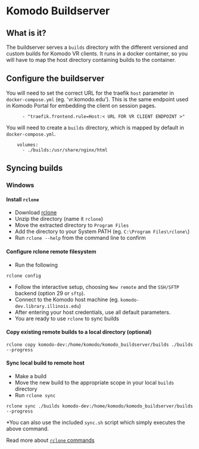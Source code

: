 # Komodo Buildserver

## What is it? 
The buildserver serves a `builds` directory with the different versioned and custom builds for Komodo VR clients. It runs in a docker container, so you will have to map the host directory containing builds to the container. 

## Configure the buildserver
You will need to set the correct URL for the traefik `host` parameter in `docker-compose.yml` (eg. 'vr.komodo.edu'). This is the same endpoint used in Komodo Portal for embedding the client on session pages. 
```
      - "traefik.frontend.rule=Host:< URL FOR VR CLIENT ENDPOINT >"
```
You will need to create a `builds` directory, which is mapped by default in `docker-compose.yml`.
```
    volumes: 
      - ./builds:/usr/share/nginx/html
```

## Syncing builds

### Windows
#### Install `rclone`
* Download [rclone](https://rclone.org/downloads/)
* Unzip the directory (name it `rclone`)
* Move the extracted directory to `Program Files`
* Add the directory to your System PATH (eg. `C:\Program Files\rclone\`)
* Run `rclone --help` from the command line to confirm

#### Configure rclone remote filesystem
* Run the following
```
rclone config
```
* Follow the interactive setup, choosing `New remote` and the `SSH/SFTP` backend (option 29 or `sftp`). 
* Connect to the Komodo host machine (eg. `komodo-dev.library.illinois.edu`)
* After entering your host credentials, use all default parameters. 
* You are ready to use `rclone` to sync builds

#### Copy existing remote builds to a local directory (optional)
```
rclone copy komodo-dev:/home/komodo/komodo_buildserver/builds ./builds --progress
```
#### Sync local build to remote host
* Make a build
* Move the new build to the appropriate scope in your local `builds` directory
* Run `rclone sync`
```
rclone sync ./builds komodo-dev:/home/komodo/komodo_buildserver/builds --progress
```
*You can also use the included `sync.sh` script which simply executes the above command. 

Read more about [`rclone` commands](https://rclone.org/commands/)